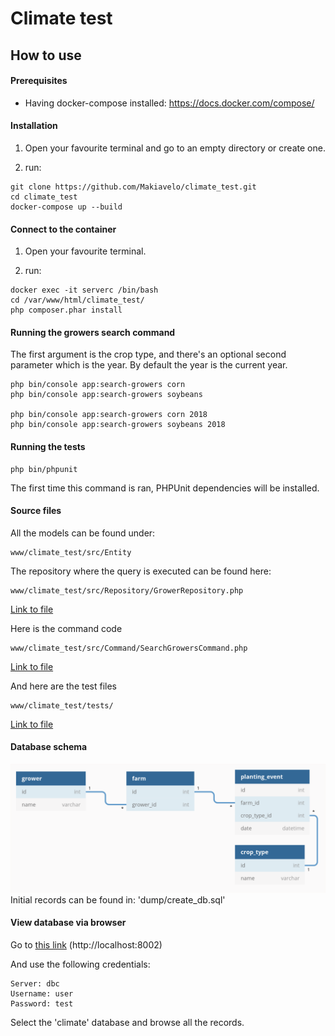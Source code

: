 # Climate test

## How to use

#### Prerequisites
- Having docker-compose installed: https://docs.docker.com/compose/

#### Installation

1) Open your favourite terminal and go to an empty directory or create one.

2) run:
```
git clone https://github.com/Makiavelo/climate_test.git
cd climate_test
docker-compose up --build
```

#### Connect to the container

1) Open your favourite terminal.

2) run:
```
docker exec -it serverc /bin/bash
cd /var/www/html/climate_test/
php composer.phar install
```

#### Running the growers search command
The first argument is the crop type, and there's an optional second parameter which is the year. 
By default the year is the current year.
```
php bin/console app:search-growers corn
php bin/console app:search-growers soybeans

php bin/console app:search-growers corn 2018
php bin/console app:search-growers soybeans 2018
```

#### Running the tests
```
php bin/phpunit
```
The first time this command is ran, PHPUnit dependencies will be installed.

#### Source files
All the models can be found under:
```
www/climate_test/src/Entity
```

The repository where the query is executed can be found here:
```
www/climate_test/src/Repository/GrowerRepository.php
```
[Link to file](www/climate_test/src/Repository/GrowerRepository.php)

Here is the command code
```
www/climate_test/src/Command/SearchGrowersCommand.php
```
[Link to file](www/climate_test/src/Command/SearchGrowersCommand.php)

And here are the test files
```
www/climate_test/tests/
```
[Link to file](www/climate_test/tests/Functional/GrowerSearchTest.php)


#### Database schema
![Database schema](imgs/db_schema.png)
Initial records can be found in: 'dump/create_db.sql'

#### View database via browser
Go to [this link](http://localhost:8002) (http://localhost:8002)

And use the following credentials:
```
Server: dbc
Username: user
Password: test
```

Select the 'climate' database and browse all the records.